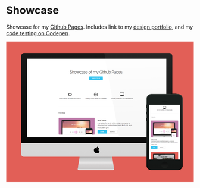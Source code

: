 # Showcase

Showcase for my [Github Pages](http://craigcwaveformlabs.github.io/Showcase). Includes link to my [design portfolio](https://craigmclarke.carbonmade.com/), and my [code testing on Codepen](http://codepen.io/craigcwaveformlabs).

![Showcase Devices](images/thumbnail.png "Showcase on Devices")
